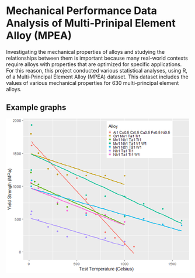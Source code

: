 # Mechanical Performance Data Analysis of Multi-Prinipal Element Alloy (MPEA)

Investigating the mechanical properties of alloys and studying the relationships between them is important because many real-world contexts require alloys with properties that are optimized for specific applications. For this reason, this project conducted various statistical analyses, using R, of a Multi-Principal Element Alloy (MPEA) dataset. This dataset includes the values of various mechanical properties for 630 multi-principal element alloys.

## Example graphs
![Scatterplot of yield strength vs test temperature](https://github.com/Karththigan/MPEA-analysis/blob/main/YS_Temperature_plot.PNG?raw=true)
